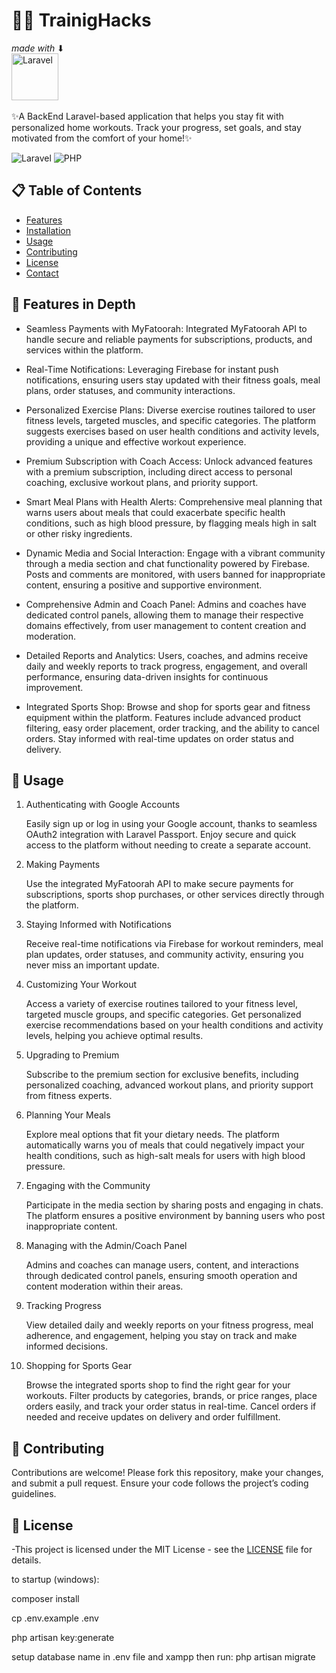 # 🏋️‍♂️ TrainigHacks
_made with_ ⬇ <br/>  [<img src="https://laravel.com/img/logomark.min.svg" alt="Laravel" width="75">](https://laravel.com/) 
<br/>
<br/>
✨A BackEnd Laravel-based application that helps you stay fit with personalized home workouts. 
Track your progress, set goals, and stay motivated from the comfort of your home!✨

![Laravel](https://img.shields.io/badge/Laravel-10-orange)
![PHP](https://img.shields.io/badge/PHP-%5E8.2-blue)

## 📋 Table of Contents
- [Features](#features)
- [Installation](#installation)
- [Usage](#usage)
- [Contributing](#contributing)
- [License](#license)
- [Contact](#contact)


## 🌟 Features in Depth

   - Seamless Payments with MyFatoorah: Integrated MyFatoorah API to handle secure and reliable payments for subscriptions, products, and services within the platform.

   - Real-Time Notifications: Leveraging Firebase for instant push notifications, ensuring users stay updated with their fitness goals, meal plans, order statuses, and community         interactions.

   - Personalized Exercise Plans: Diverse exercise routines tailored to user fitness levels, targeted muscles, and specific categories. The platform suggests exercises based on         user health conditions and activity levels, providing a unique and effective workout experience.

   - Premium Subscription with Coach Access: Unlock advanced features with a premium subscription, including direct access to personal coaching, exclusive workout plans, and            priority support.

   - Smart Meal Plans with Health Alerts: Comprehensive meal planning that warns users about meals that could exacerbate specific health conditions, such as high blood pressure,        by flagging meals high in salt or other risky ingredients.

   - Dynamic Media and Social Interaction: Engage with a vibrant community through a media section and chat functionality powered by Firebase. Posts and comments are monitored,         with users banned for inappropriate content, ensuring a positive and supportive environment.

   - Comprehensive Admin and Coach Panel: Admins and coaches have dedicated control panels, allowing them to manage their respective domains effectively, from user management to         content creation and moderation.

   - Detailed Reports and Analytics: Users, coaches, and admins receive daily and weekly reports to track progress, engagement, and overall performance, ensuring data-driven             insights for continuous improvement.

   - Integrated Sports Shop: Browse and shop for sports gear and fitness equipment within the platform. Features include advanced product filtering, easy order placement, order         tracking, and the ability to cancel orders. Stay informed with real-time updates on order status and delivery.

## 🎯 Usage
1. Authenticating with Google Accounts

    Easily sign up or log in using your Google account, thanks to seamless OAuth2 integration with Laravel Passport. Enjoy secure and quick access to the platform without needing to create a separate account.

2. Making Payments

    Use the integrated MyFatoorah API to make secure payments for subscriptions, sports shop purchases, or other services directly through the platform.

3. Staying Informed with Notifications

    Receive real-time notifications via Firebase for workout reminders, meal plan updates, order statuses, and community activity, ensuring you never miss an important update.

4. Customizing Your Workout

    Access a variety of exercise routines tailored to your fitness level, targeted muscle groups, and specific categories.
    Get personalized exercise recommendations based on your health conditions and activity levels, helping you achieve optimal results.

5. Upgrading to Premium

    Subscribe to the premium section for exclusive benefits, including personalized coaching, advanced workout plans, and priority support from fitness experts.

6. Planning Your Meals

    Explore meal options that fit your dietary needs. The platform automatically warns you of meals that could negatively impact your health conditions, such as high-salt meals for users with high blood pressure.

7. Engaging with the Community

    Participate in the media section by sharing posts and engaging in chats. The platform ensures a positive environment by banning users who post inappropriate content.

8. Managing with the Admin/Coach Panel

    Admins and coaches can manage users, content, and interactions through dedicated control panels, ensuring smooth operation and content moderation within their areas.

9. Tracking Progress

    View detailed daily and weekly reports on your fitness progress, meal adherence, and engagement, helping you stay on track and make informed decisions.

10. Shopping for Sports Gear

    Browse the integrated sports shop to find the right gear for your workouts.
    Filter products by categories, brands, or price ranges, place orders easily, and track your order status in real-time.
    Cancel orders if needed and receive updates on delivery and order fulfillment.
## 🤝 Contributing

Contributions are welcome! Please fork this repository, make your changes, and submit a pull request. Ensure your code follows the project’s coding guidelines.

## 📜 License

-This project is licensed under the MIT License - see the [LICENSE](LICENSE) file for details.

to startup (windows):

composer install

cp .env.example .env

php artisan key:generate

setup database name in .env file and xampp then run: php artisan migrate

